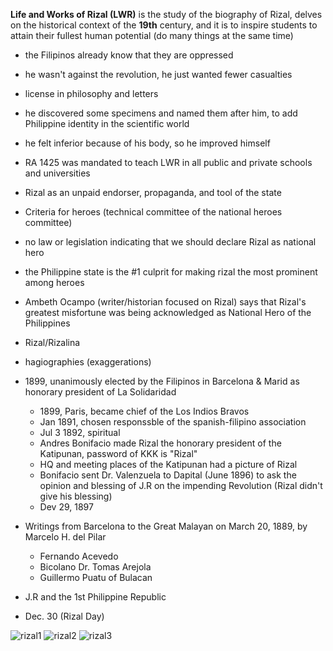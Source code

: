 **Life and Works of Rizal (LWR)** is the study of the biography of Rizal, delves on the historical context of the **19th** century, and it is to inspire students to attain their fullest human potential (do many things at the same time)

- the Filipinos already know that they are oppressed
- he wasn't against the revolution, he just wanted fewer casualties
- license in philosophy and letters
- he discovered some specimens and named them after him, to add Philippine identity in the scientific world
- he felt inferior because of his body, so he improved himself
- RA 1425 was mandated to teach LWR in all public and private schools and universities
- Rizal as an unpaid endorser, propaganda, and tool of the state
- Criteria for heroes (technical committee of the national heroes committee)
- no law or legislation indicating that we should declare Rizal as national hero
- the Philippine state is the #1 culprit for making rizal the most prominent among heroes
- Ambeth Ocampo (writer/historian focused on Rizal) says that Rizal's greatest misfortune was being acknowledged as National Hero of the Philippines
- Rizal/Rizalina
- hagiographies (exaggerations)

- 1899, unanimously elected by the Filipinos in Barcelona & Marid as honorary president of La Solidaridad
  - 1899, Paris, became chief of the Los Indios Bravos
  - Jan 1891, chosen responssble of the spanish-filipino association
  - Jul 3 1892, spiritual
  - Andres Bonifacio made Rizal the honorary president of the Katipunan, password of KKK is "Rizal"
  - HQ and meeting places of the Katipunan had a picture of Rizal
  - Bonifacio sent Dr. Valenzuela to Dapital (June 1896) to ask the opinion and blessing of J.R on the impending Revolution (Rizal didn't give his blessing)
  - Dev 29, 1897
 
- Writings from Barcelona to the Great Malayan on March 20, 1889, by Marcelo H. del Pilar
  - Fernando Acevedo
  - Bicolano Dr. Tomas Arejola
  - Guillermo Puatu of Bulacan
 
- J.R and the 1st Philippine Republic
- Dec. 30 (Rizal Day)

![rizal1](https://github.com/kulaizki/BSCS2/assets/91787757/528949ce-5577-4ed0-978a-e7464d4450a6)
![rizal2](https://github.com/kulaizki/BSCS2/assets/91787757/6223b2a6-8a54-4654-9cb4-a06aa3cdd607)
![rizal3](https://github.com/kulaizki/BSCS2/assets/91787757/3b1ecb9d-7a83-4bd3-80f4-9fe199ea8c70)
